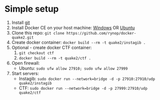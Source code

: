 # Simple setup

1.  Install [git](https://git-scm.com/book/en/v2/Getting-Started-Installing-Git)
1.  Install Docker CE on your host machine: [Windows](https://docs.docker.com/docker-for-windows/install/) OR [Ubuntu](https://docs.docker.com/install/linux/docker-ce/ubuntu/)
1.  Clone this repo: `git clone https://github.com/rynop/docker-quake2.git`
1.  Create docker container: `docker build --rm -t quake2/instagib .`
1.  Optional - create docker CTF container: 
    1.  `git checkout ctf`
    1.  `docker build --rm -t quake2/ctf .`
1.  Open firewall: 
    *  Ubuntu: `sudo ufw allow 27910; sudo ufw allow 27999`
1.  Start servers: 
    *  Instagib: `sudo docker run --network=bridge -d -p 27910:27910/udp quake2/instagib`
    *  CTF: `sudo docker run --network=bridge -d -p 27999:27910/udp quake2/ctf`